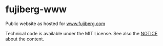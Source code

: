 # fujiberg-www

Public website as hosted for www.fujiberg.com

Technical code is available under the MIT License.
See also the [NOTICE]() about the content.
